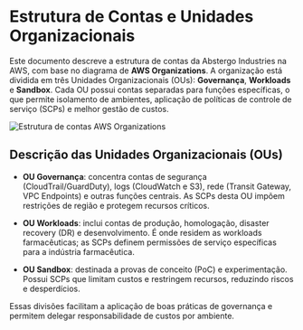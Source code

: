 # Estrutura de Contas e Unidades Organizacionais

Este documento descreve a estrutura de contas da Abstergo Industries na AWS, com base no diagrama de **AWS Organizations**. A organização está dividida em três Unidades Organizacionais (OUs): **Governança**, **Workloads** e **Sandbox**. Cada OU possui contas separadas para funções específicas, o que permite isolamento de ambientes, aplicação de políticas de controle de serviço (SCPs) e melhor gestão de custos.

![Estrutura de contas AWS Organizations](../../assets/img/diagramas/aws-organizations.png)

## Descrição das Unidades Organizacionais (OUs)

- **OU Governança**: concentra contas de segurança (CloudTrail/GuardDuty), logs (CloudWatch e S3), rede (Transit Gateway, VPC Endpoints) e outras funções centrais. As SCPs desta OU impõem restrições de região e protegem recursos críticos.

- **OU Workloads**: inclui contas de produção, homologação, disaster recovery (DR) e desenvolvimento. É onde residem as workloads farmacêuticas; as SCPs definem permissões de serviço específicas para a indústria farmacêutica.

- **OU Sandbox**: destinada a provas de conceito (PoC) e experimentação. Possui SCPs que limitam custos e restringem recursos, reduzindo riscos e desperdícios.

Essas divisões facilitam a aplicação de boas práticas de governança e permitem delegar responsabilidade de custos por ambiente.
